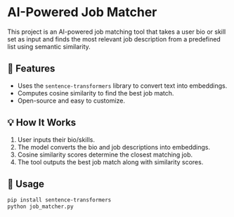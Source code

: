 # AI-Powered Job Matcher

This project is an AI-powered job matching tool that takes a user bio or skill set as input and finds the most relevant job description from a predefined list using semantic similarity.

## 🚀 Features

- Uses the `sentence-transformers` library to convert text into embeddings.
- Computes cosine similarity to find the best job match.
- Open-source and easy to customize.

## 💡 How It Works

1. User inputs their bio/skills.
2. The model converts the bio and job descriptions into embeddings.
3. Cosine similarity scores determine the closest matching job.
4. The tool outputs the best job match along with similarity scores.

## 🔧 Usage

```bash
pip install sentence-transformers
python job_matcher.py
